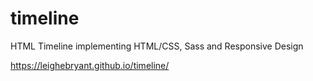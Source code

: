 # timeline
HTML Timeline implementing HTML/CSS, Sass and Responsive Design


https://leighebryant.github.io/timeline/

